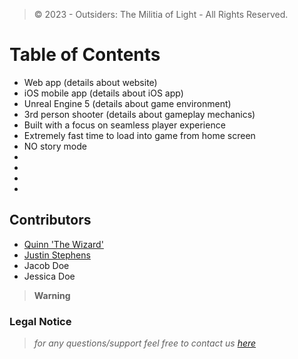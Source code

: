 > © 2023 - Outsiders: The Militia of Light - All Rights Reserved.

Table of Contents
==========================

* Web app (details about website)
* iOS mobile app (details about iOS app)
* Unreal Engine 5 (details about game environment)
* 3rd person shooter (details about gameplay mechanics)
* Built with a focus on seamless player experience
* Extremely fast time to load into game from home screen
* NO story mode 
*
*
*
*

Contributors
--------------------------
* [Quinn 'The Wizard'](https://github.com/zkWizard)
* [Justin Stephens](https://github.com/JTStephens18)
* Jacob Doe
* Jessica Doe



> **Warning**
> 
### Legal Notice

> *for any questions/support feel free to contact us [here](mailto:quinn@playoutsiders.com)*

<!--

**Here are some ideas to get you started:**

🙋‍♀️ A short introduction - what is your organization all about?
🌈 Contribution guidelines - how can the community get involved?
👩‍💻 Useful resources - where can the community find your docs? Is there anything else the community should know?
🍿 Fun facts - what does your team eat for breakfast?
🧙 Remember, you can do mighty things with the power of [Markdown](https://docs.github.com/github/writing-on-github/getting-started-with-writing-and-formatting-on-github/basic-writing-and-formatting-syntax)
-->

